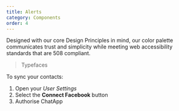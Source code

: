 ```yaml
---
title: Alerts
category: Components
order: 4
---
```


Designed with our core Design Principles in mind, our color palette communicates trust and simplicity while meeting web accessibility standards that are 508 compliant. 

> Typefaces

To sync your contacts:

1. Open your *User Settings*
2. Select the **Connect Facebook** button
3. Authorise ChatApp

